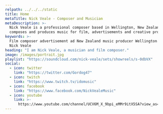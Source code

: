 ```yaml
---
relpath: ../../../static
title: Home
metaTitle: Nick Veale - Composer and Musician
metaDescription: >-
  Nick Veale is a professional composer based in Wellington, New Zealand. He
  composes and produces music for film, advertisements and creative projects.
keywords: >-
  Film composer advertisement ad New Zealand music producer Wellington musician
  Nick Veale
heading: "I am Nick Veale, a musician and film composer."
image: /images/portrait.jpg
playlist: "https://soundcloud.com/nick-veale/sets/showreels/s-0dbVX"
social:
  - icon: twitter
    link: "https://twitter.com/Gordog47"
  - icon: twitch
    link: "https://www.twitch.tv/idomusic"
  - icon: facebook
    link: "https://www.facebook.com/NickVealeMusic"
  - icon: youtube
    link: >-
      https://www.youtube.com/channel/UCV6M_X_9bpi_eMMr9itX5SA?view_as=subscriber
---
```

